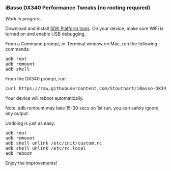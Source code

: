 <h3>iBasso DX340 Performance Tweaks (no rooting required)</h3>

<i>Work in progres...</i>

Download and install <a href="https://developer.android.com/tools/releases/platform-tools" target="_blank">SDK Platform tools</a>. On your device, make sure WiFi is turned on and enable USB debugging.

From a Command prompt, or Terminal window on Mac, run the following commands:
<pre>
adb root
adb remount
adb shell
</pre>
From the DX340 prompt, run:
<pre>
curl https://raw.githubusercontent.com/Stouthart/iBasso-DX340/refs/heads/main/tweak.sh | /bin/sh 
</pre>

Your device will reboot automatically.

Note: adb remount may take 15-30 secs on 1st run, you can safely ignore any output.

Undoing is just as easy:
<pre>
adb root
adb remount
adb shell unlink /etc/init/custom.rc
adb shell unlink /etc/rc.local
adb reboot
</pre>

Enjoy the improvements!
